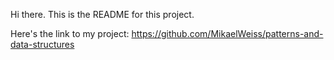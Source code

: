 Hi there. This is the README for this project.

Here's the link to my project:
https://github.com/MikaelWeiss/patterns-and-data-structures
